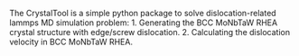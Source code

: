 The CrystalTool is a simple python package to solve dislocation-related lammps MD simulation problem:
	1. Generating the BCC MoNbTaW RHEA crystal structure with edge/screw dislocation.
	2. Calculating the dislocation velocity in BCC MoNbTaW RHEA.